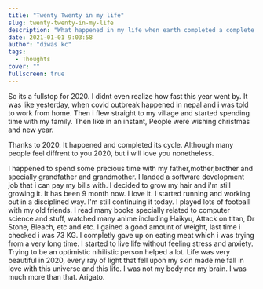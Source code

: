 ```yaml
---
title: "Twenty Twenty in my life"
slug: twenty-twenty-in-my-life
description: "What happened in my life when earth completed a complete rotation starting 2020?"
date: 2021-01-01 9:03:58
author: "diwas kc"
tags:
  - Thoughts
cover: ""
fullscreen: true
---
```


So its a fullstop for 2020. I didnt even realize how fast this year went by. It was like yesterday, when covid outbreak happened in nepal and i was told to work from home. Then i flew straight to my village and started spending time with my family. Then like in an instant, People were wishing christmas and new year.

Thanks to 2020. It happened and completed its cycle. Although many people feel diffrent to you 2020, but i will love you nonetheless.

I happened to spend some precious time with my father,mother,brother and specially grandfather and grandmother. I landed a software development job that i can pay my bills with. I decided to grow my hair and i'm still growing it. It has been 9 month now. I love it. I started running and working out in a disciplined way. I'm still continuing it today. I played lots of football with my old friends. I read many books specially related to computer science and stuff, watched many anime including Haikyu, Attack on titan, Dr Stone, Bleach, etc and etc. I gained a good amount of weight, last time i checked i was 73 KG. I completly gave up on eating meat which i was trying from a very long time. I started to live life without feeling stress and anxiety. Trying to be an optimistic nihilistic person helped a lot. Life was very beautiful in 2020, every ray of light that fell upon my skin made me fall in love with this universe and this life. I was not my body nor my brain. I was much more than that. Arigato.
